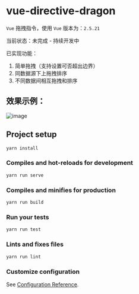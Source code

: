 # vue-directive-dragon

`Vue` 拖拽指令，使用 `Vue` 版本为：`2.5.21`

当前状态：未完成 - 持续开发中

已实现功能：
1. 简单拖拽（支持设置可否超出边界）
2. 同数据源下上拖拽排序
3. 不同数据间相互拖拽和排序

## 效果示例：
![image](https://github.com/yuge9413/vue-directive-dragon/blob/master/src/assets/example.gif)

## Project setup
```
yarn install
```

### Compiles and hot-reloads for development
```
yarn run serve
```

### Compiles and minifies for production
```
yarn run build
```

### Run your tests
```
yarn run test
```

### Lints and fixes files
```
yarn run lint
```

### Customize configuration
See [Configuration Reference](https://cli.vuejs.org/config/).
